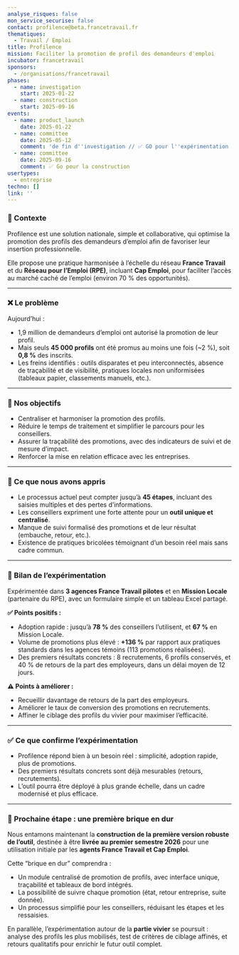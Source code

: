 ```yaml
---
analyse_risques: false
mon_service_securise: false
contact: profilence@beta.francetravail.fr
thematiques:
  - Travail / Emploi
title: Profilence
mission: Faciliter la promotion de profil des demandeurs d'emploi
incubator: francetravail
sponsors:
  - /organisations/francetravail
phases:
  - name: investigation
    start: 2025-01-22
  - name: construction
    start: 2025-09-16
events:
  - name: product_launch
    date: 2025-01-22
  - name: committee
    date: 2025-05-12
    comment: 'de fin d''investigation // ✅ GO pour l''expérimentation '
  - name: committee
    date: 2025-09-16
    comment: ✅ Go pour la construction
usertypes:
  - entreprise
techno: []
link: ''
---
```

### 🚀 Contexte

Profilence est une solution nationale, simple et collaborative, qui optimise la promotion des profils des demandeurs d’emploi afin de favoriser leur insertion professionnelle.  

Elle propose une pratique harmonisée à l’échelle du réseau **France Travail** et du **Réseau pour l’Emploi (RPE)**, incluant **Cap Emploi**, pour faciliter l’accès au marché caché de l’emploi (environ 70 % des opportunités).

---

### ❌ Le problème

Aujourd’hui :

- 1,9 million de demandeurs d’emploi ont autorisé la promotion de leur profil.  
- Mais seuls **45 000 profils** ont été promus au moins une fois (~2 %), soit **0,8 %** des inscrits.  
- Les freins identifiés : outils disparates et peu interconnectés, absence de traçabilité et de visibilité, pratiques locales non uniformisées (tableaux papier, classements manuels, etc.).

---

### 🎯 Nos objectifs

- Centraliser et harmoniser la promotion des profils.  
- Réduire le temps de traitement et simplifier le parcours pour les conseillers.  
- Assurer la traçabilité des promotions, avec des indicateurs de suivi et de mesure d’impact.  
- Renforcer la mise en relation efficace avec les entreprises.

---

### 🔎 Ce que nous avons appris

- Le processus actuel peut compter jusqu’à **45 étapes**, incluant des saisies multiples et des pertes d’informations.  
- Les conseillers expriment une forte attente pour un **outil unique et centralisé**.  
- Manque de suivi formalisé des promotions et de leur résultat (embauche, retour, etc.).  
- Existence de pratiques bricolées témoignant d’un besoin réel mais sans cadre commun.  

---

### 🧪 Bilan de l’expérimentation

Expérimentée dans **3 agences France Travail pilotes** et en **Mission Locale** (partenaire du RPE), avec un formulaire simple et un tableau Excel partagé.

**✅ Points positifs :**
- Adoption rapide : jusqu’à **78 %** des conseillers l’utilisent, et **67 %** en Mission Locale.  
- Volume de promotions plus élevé : **+136 %** par rapport aux pratiques standards dans les agences témoins (113 promotions réalisées).  
- Des premiers résultats concrets : 8 recrutements, 6 profils conservés, et 40 % de retours de la part des employeurs, dans un délai moyen de 12 jours.

**⚠️ Points à améliorer :**
- Recueillir davantage de retours de la part des employeurs.  
- Améliorer le taux de conversion des promotions en recrutements.  
- Affiner le ciblage des profils du vivier pour maximiser l’efficacité.

---

### ✅ Ce que confirme l’expérimentation

- Profilence répond bien à un besoin réel : simplicité, adoption rapide, plus de promotions.  
- Des premiers résultats concrets sont déjà mesurables (retours, recrutements).  
- L’outil pourra être déployé à plus grande échelle, dans un cadre modernisé et plus efficace.
---

### 🧱 Prochaine étape : une première brique en dur

Nous entamons maintenant la **construction de la première version robuste de l’outil**, destinée à être **livrée au premier semestre 2026** pour une utilisation initiale par les **agents France Travail et Cap Emploi**.  

Cette “brique en dur” comprendra :
- Un module centralisé de promotion de profils, avec interface unique, traçabilité et tableaux de bord intégrés.  
- La possibilité de suivre chaque promotion (état, retour entreprise, suite donnée).  
- Un processus simplifié pour les conseillers, réduisant les étapes et les ressaisies.

En parallèle, l’expérimentation autour de la **partie vivier** se poursuit :  
analyse des profils les plus mobilisés, test de critères de ciblage affinés, et retours qualitatifs pour enrichir le futur outil complet.